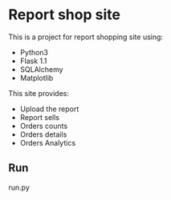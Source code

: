 # Report shop site

This is a project for report shopping site using:

- Python3
- Flask 1.1
- SQLAlchemy
- Matplotlib

This site provides:
- Upload the report 
- Report sells
- Orders counts
- Orders details
- Orders Analytics

## Run
run.py

